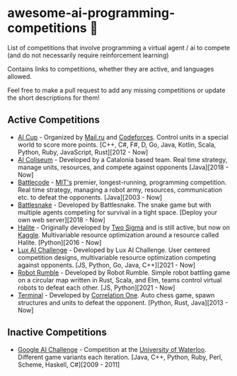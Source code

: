 # awesome-ai-programming-competitions 🤖
List of competitions that involve programming a virtual agent / ai to compete (and do not necessarily require reinforcement learning)

Contains links to competitions, whether they are active, and languages allowed. 

Feel free to make a pull request to add any missing competitions or update the short descriptions for them!

## Active Competitions
- [AI Cup](https://russianaicup.ru/) - Organized by [Mail.ru](https://mail.ru/) and [Codeforces](https://codeforces.com/). Control units in a special world to score more points. [C++, C#, F#, D, Go, Java, Kotlin, Scala, Python, Ruby, JavaScript, Rust][2012 - Now]
- [AI Coliseum](https://www.coliseum.ai/) - Developed by a Catalonia based team. Real time strategy, manage units, resources, and compete against opponents [Java][2018 - Now]
- [Battlecode](https://battlecode.org/) - [MIT's](https://web.mit.edu/) premier, longest-running, programming competition. Real time strategy, managing a robot army, resources, communication etc. to defeat the opponents. [Java][2003 - Now]
- [Battlesnake](https://play.battlesnake.com/) - Developed by Battlesnake. The snake game but with multiple agents competing for survival in a tight space. [Deploy your own web server][2018 - Now]
- [Halite](http://halite.io/) - Originally developed by [Two Sigma](https://www.twosigma.com/) and is still active, but now on [Kaggle](https://kaggle.com). Multivariable resource optimization around a resource called Halite. [Python][2016 - Now]
- [Lux AI Challenge](https://lux-ai.org) - Developed by Lux AI Challenge. User centered competition designs, multivariable resource optimization competing against opponents. [JS, Python, Go, Java, C++][2021 - Now]
- [Robot Rumble](https://robotrumble.org/) - Developed by Robot Rumble. Simple robot battling game on a circular map written in Rust, Scala, and Elm, teams control virtual robots to defeat each other. [JS, Python][2021 - Now]
- [Terminal](https://terminal.c1games.com/home) - Developed by [Correlation One](https://www.correlation-one.com/). Auto chess game, spawn structures and units to defeat the opponent. [Python, Rust, Java][2013 - Now]

## Inactive Competitions

- [Google AI Challenge](https://en.wikipedia.org/wiki/AI_Challenge) - Competition at the [University of Waterloo](https://uwaterloo.ca/). Different game variants each iteration. [Java, C++, Python, Ruby, Perl, Scheme, Haskell, C#][2009 - 2011]
